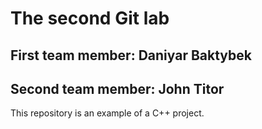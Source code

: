 # The second Git lab
## First team member: Daniyar Baktybek
## Second team member: John Titor
This repository is an example of a C++ project.
